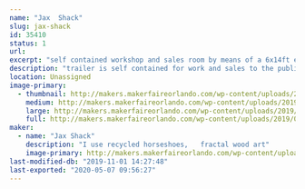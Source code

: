 ```yaml
---
name: "Jax  Shack"
slug: jax-shack
id: 35410
status: 1
url: 
excerpt: "self contained workshop and sales room by means of a 6x14ft enclosed trailer"
description: "trailer is self contained for work and sales to the public and for demonstration purposes"
location: Unassigned
image-primary:
  - thumbnail: http://makers.makerfaireorlando.com/wp-content/uploads/2019/09/8x12-burn-150x150.jpg
    medium: http://makers.makerfaireorlando.com/wp-content/uploads/2019/09/8x12-burn-222x300.jpg
    large: http://makers.makerfaireorlando.com/wp-content/uploads/2019/09/8x12-burn-756x1024.jpg
    full: http://makers.makerfaireorlando.com/wp-content/uploads/2019/09/8x12-burn.jpg
maker:
  - name: "Jax Shack"
    description: "I use recycled horseshoes,   fractal wood art"
    image-primary: http://makers.makerfaireorlando.com/wp-content/uploads/2019/07/2015-pic-passport-1024x1015.jpg
last-modified-db: "2019-11-01 14:27:48"
last-exported: "2020-05-07 09:56:27"
---
```

